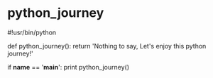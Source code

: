 # python_journey

#!usr/bin/python

def python_journey():
  return 'Nothing to say, Let's enjoy this python journey!'
  
if __name__ == '__main__':
  print python_journey()
